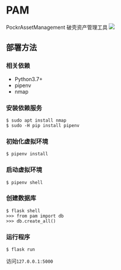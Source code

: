 # PAM
PockrAssetManagement 破壳资产管理工具
![](https://other-1256870184.cos.ap-beijing.myqcloud.com/2019-09-26-127.0.0.1_5000_project.png)
## 部署方法
### 相关依赖
- Python3.7+
- pipenv
- nmap

### 安装依赖服务
```
$ sudo apt install nmap
$ sudo -H pip install pipenv
```

### 初始化虚拟环境
```
$ pipenv install 
```

### 启动虚拟环境
```
$ pipenv shell 
```

### 创建数据库
```
$ flask shell
>>> from pam import db
>>> db.create_all()
```

### 运行程序
```
$ flask run 
```

访问`127.0.0.1:5000`



